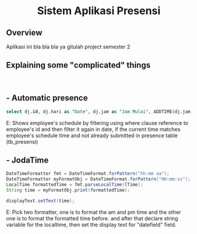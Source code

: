 <h1 align="center">Sistem Aplikasi Presensi</h1>

## Overview

Aplikasi ini bla bla bla ya gitulah project semester 2

## Explaining some "complicated" things

<br/>
<h2> - Automatic presence</h2>

```sql
select dj.id, dj.hari as "Date", dj.jam as "Jam Mulai", ADDTIME(dj.jam, dj.durasi) as "Jam Selesai", m.nama as "Nama Mapel" from tb_detail_jadwal as dj join tb_jadwal as j on dj.id_jadwal = j.id join tb_karyawan as k on dj.id_karyawan = k.id join tb_mapel as m on j.id_mapel = m.id where k.id = 6 and (current_time > dj.jam && current_time < ADDTIME(dj.jam, dj.durasi) && dj.hari = WEEKDAY(CURRENT_DATE) && dj.id not in (select p.id_detail_jadwal from tb_presensi as p join tb_detail_jadwal as dj on p.id_detail_jadwal = dj.id where weekday(p.tanggal) = weekday(current_date) and (current_time > dj.jam && current_time < ADDTIME(dj.jam, dj.durasi)))) order by ADDTIME(dj.jam, dj.durasi) asc limit 1;
```

E: Shows employee's schedule by filtering using where clause reference to employee's id and then filter it again in date, if the current time matches employee's schedule time and not already submitted in presence table (tb_presensi)

<h2> - JodaTime</h2>

```java
DateTimeFormatter fmt = DateTimeFormat.forPattern("hh:mm aa");
DateTimeFormatter myFormatObj = DateTimeFormat.forPattern("HH:mm:ss");
LocalTime formattedTime = fmt.parseLocalTime(lTime);
String time = myFormatObj.print(formattedTime);

displayText.setText(time);
```

E: Pick two formatter, one is to format the am and pm time and the other one is to format the formatted time before. and after that declare string variable for the localtime, then set the display text for "datefield" field.
